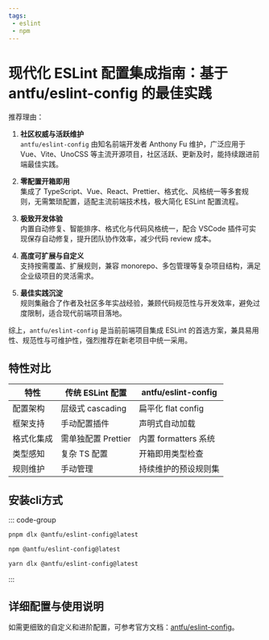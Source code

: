 ```yaml
---
tags:
 - eslint
 - npm
---
```


# 现代化 ESLint 配置集成指南：基于 antfu/eslint-config 的最佳实践

推荐理由：

1. **社区权威与活跃维护**  
   `antfu/eslint-config` 由知名前端开发者 Anthony Fu 维护，广泛应用于 Vue、Vite、UnoCSS 等主流开源项目，社区活跃、更新及时，能持续跟进前端最佳实践。

2. **零配置开箱即用**  
   集成了 TypeScript、Vue、React、Prettier、格式化、风格统一等多套规则，无需繁琐配置，适配主流前端技术栈，极大简化 ESLint 配置流程。

3. **极致开发体验**  
   内置自动修复、智能排序、格式化与代码风格统一，配合 VSCode 插件可实现保存自动修复，提升团队协作效率，减少代码 review 成本。

4. **高度可扩展与自定义**  
   支持按需覆盖、扩展规则，兼容 monorepo、多包管理等复杂项目结构，满足企业级项目的灵活需求。

5. **最佳实践沉淀**  
   规则集融合了作者及社区多年实战经验，兼顾代码规范性与开发效率，避免过度限制，适合现代前端项目落地。

综上，`antfu/eslint-config` 是当前前端项目集成 ESLint 的首选方案，兼具易用性、规范性与可维护性，强烈推荐在新老项目中统一采用。

## 特性对比
| 特性                | 传统 ESLint 配置       | antfu/eslint-config      |
|---------------------|-----------------------|--------------------------|
| 配置架构            | 层级式 cascading      | 扁平化 flat config       |
| 框架支持            | 手动配置插件          | 声明式自动加载           |
| 格式化集成          | 需单独配置 Prettier   | 内置 formatters 系统     |
| 类型感知            | 复杂 TS 配置          | 开箱即用类型检查         |
| 规则维护            | 手动管理              | 持续维护的预设规则集     |


## 安装cli方式

::: code-group

```bash [pnpm]
pnpm dlx @antfu/eslint-config@latest
```

```bash [npm]
npm @antfu/eslint-config@latest
```

```bash [yarn]
yarn dlx @antfu/eslint-config@latest
```

:::



## 详细配置与使用说明

如需更细致的自定义和进阶配置，可参考官方文档：[antfu/eslint-config](https://github.com/antfu/eslint-config)。
